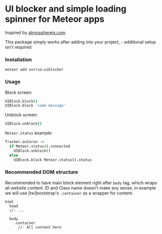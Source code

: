 UI blocker and simple loading spinner for Meteor apps
=============
Inspired by [atmospherejs.com](atmospherejs.com)

This package simply works after adding into your project, - additional setup isn't required

### Installation
```shell
meteor add ostrio:uiblocker
```

### Usage
Block screen:
```coffeescript
UIBlock.block()
UIBlock.block 'some message'
```

Unblock screen:
```coffeescript
UIBlock.unblock()
```

`Meteor.status` example:
```coffeescript
Tracker.autorun ->
  if Meteor.status().connected
    UIBlock.unblock()
  else
    UIBlock.block Meteor.status().status
```

### Recommended DOM structure
Recommended to have main block element right after `body` tag, which wraps all website content. ID and Class name doesn't make any sense, in example we will use [tw]bootstrap's `.container` as a wrapper for content.
```jade
html
  head
  //- ...

  body
    .container
      //- All content here
```